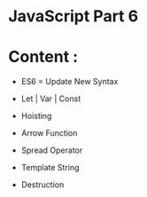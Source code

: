 # JavaScript Part 6

# Content :

- ES6 = Update New Syntax

- Let | Var | Const

- Hoisting

- Arrow Function

- Spread Operator

- Template String

- Destruction
